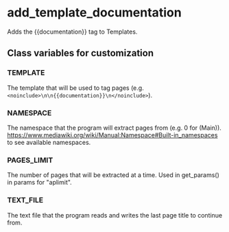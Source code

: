 # add_template_documentation
Adds the {{documentation}} tag to Templates.

## Class variables for customization
### TEMPLATE
The template that will be used to tag pages (e.g. `<noinclude>\n\n{{documentation}}\n</noinclude>`).

### NAMESPACE
The namespace that the program will extract pages from (e.g. 0 for (Main)).\
https://www.mediawiki.org/wiki/Manual:Namespace#Built-in_namespaces to see available namespaces.

### PAGES_LIMIT
The number of pages that will be extracted at a time. Used in get_params() in params for "aplimit".

### TEXT_FILE
The text file that the program reads and writes the last page title to continue from.